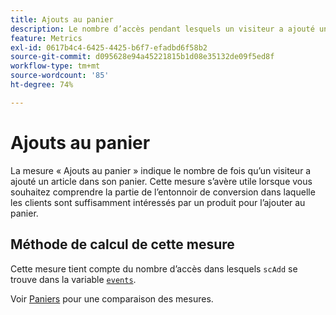```yaml
---
title: Ajouts au panier
description: Le nombre d’accès pendant lesquels un visiteur a ajouté un produit au panier.
feature: Metrics
exl-id: 0617b4c4-6425-4425-b6f7-efadbd6f58b2
source-git-commit: d095628e94a45221815b1d08e35132de09f5ed8f
workflow-type: tm+mt
source-wordcount: '85'
ht-degree: 74%

---
```


# Ajouts au panier

La mesure « Ajouts au panier » [](overview.md) indique le nombre de fois qu’un visiteur a ajouté un article dans son panier. Cette mesure s’avère utile lorsque vous souhaitez comprendre la partie de l’entonnoir de conversion dans laquelle les clients sont suffisamment intéressés par un produit pour l’ajouter au panier.

## Méthode de calcul de cette mesure

Cette mesure tient compte du nombre d’accès dans lesquels `scAdd` se trouve dans la variable [`events`](/help/implement/vars/page-vars/events/events-overview.md).

Voir [Paniers](carts.md) pour une comparaison des mesures.

